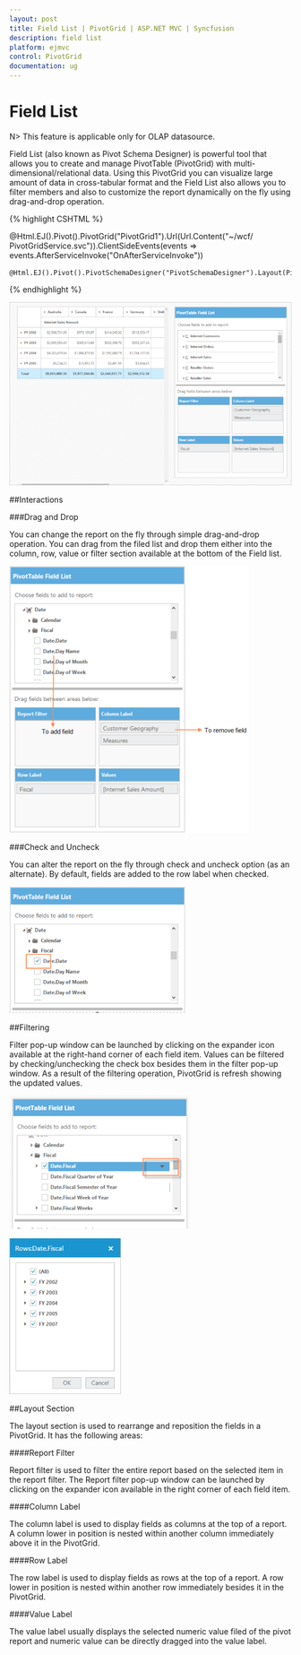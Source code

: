 ```yaml
---
layout: post
title: Field List | PivotGrid | ASP.NET MVC | Syncfusion
description: field list
platform: ejmvc
control: PivotGrid
documentation: ug
---
```


# Field List

N> This feature is applicable only for OLAP datasource.

Field List (also known as Pivot Schema Designer) is powerful tool that allows you to create and manage PivotTable (PivotGrid) with multi-dimensional/relational data. Using this PivotGrid you can visualize large amount of data in cross-tabular format and the Field List also allows you to filter members and also to customize the report dynamically on the fly using drag-and-drop operation.


{% highlight CSHTML %}

@Html.EJ().Pivot().PivotGrid("PivotGrid1").Url(Url.Content("~/wcf/ PivotGridService.svc")).ClientSideEvents(events => events.AfterServiceInvoke("OnAfterServiceInvoke"))

    @Html.EJ().Pivot().PivotSchemaDesigner("PivotSchemaDesigner").Layout(PivotSchemaDesignerLayout.Excel)



<script type="text/javascript">



        OnAfterServiceInvoke = function (evt) {

            if (evt.action == "initialize") {

                var PivotSchemaDesigner =        $("#PivotSchemaDesigner").data('ejPivotSchemaDesigner');

                if (PivotSchemaDesigner.model.pivotControl == null) {

                    PivotSchemaDesigner.model.pivotControl = this;

                    PivotSchemaDesigner.model.enableWrapper = true;

                    PivotSchemaDesigner.model.layout = "excel";

                    PivotSchemaDesigner._load();

                }

            }

        }

</script>


{% endhighlight %}


![](Field-List_images/Field-List_img1.png)



##Interactions

###Drag and Drop

You can change the report on the fly through simple drag-and-drop operation. You can drag from the filed list and drop them either into the column, row, value or filter section available at the bottom of the Field list. 

![](Field-List_images/Field-List_img2.png)



###Check and Uncheck

You can alter the report on the fly through check and uncheck option (as an alternate). By default, fields are added to the row label when checked.

![](Field-List_images/Field-List_img3.png)



##Filtering 

Filter pop-up window can be launched by clicking on the expander icon available at the right-hand corner of each field item. Values can be filtered by checking/unchecking the check box besides them in the filter pop-up window. As a result of the filtering operation, PivotGrid is refresh showing the updated values. 

![](Field-List_images/Field-List_img4.png)





![](Field-List_images/Field-List_img5.png)



##Layout Section

The layout section is used to rearrange and reposition the fields in a PivotGrid. It has the following areas:

####Report Filter

Report filter is used to filter the entire report based on the selected item in the report filter. The Report filter pop-up window can be launched by clicking on the expander icon available in the right corner of each field item.

####Column Label

The column label is used to display fields as columns at the top of a report. A column lower in position is nested within another column immediately above it in the PivotGrid.

####Row Label

The row label is used to display fields as rows at the top of a report. A row lower in position is nested within another row immediately besides it in the PivotGrid.

####Value Label

The value label usually displays the selected numeric value filed of the pivot report and numeric value can be directly dragged into the value label.

